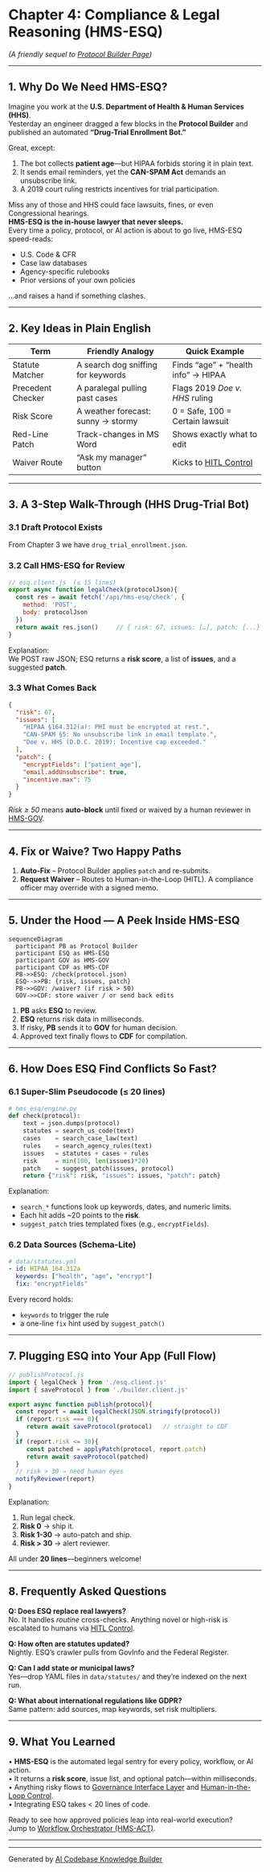# Chapter 4: Compliance & Legal Reasoning (HMS-ESQ)

*(A friendly sequel to [Protocol Builder Page](03_protocol_builder_page_.md))*  

---

## 1. Why Do We Need HMS-ESQ?

Imagine you work at the **U.S. Department of Health & Human Services (HHS)**.  
Yesterday an engineer dragged a few blocks in the **Protocol Builder** and published an automated **“Drug-Trial Enrollment Bot.”**  

Great, except:

1. The bot collects **patient age**—but HIPAA forbids storing it in plain text.  
2. It sends email reminders, yet the **CAN-SPAM Act** demands an unsubscribe link.  
3. A 2019 court ruling restricts incentives for trial participation.

Miss any of those and HHS could face lawsuits, fines, or even Congressional hearings.  
**HMS-ESQ is the in-house lawyer that never sleeps.**  
Every time a policy, protocol, or AI action is about to go live, HMS-ESQ speed-reads:

* U.S. Code & CFR  
* Case law databases  
* Agency-specific rulebooks  
* Prior versions of your own policies  

…and raises a hand if something clashes.

---

## 2. Key Ideas in Plain English

| Term | Friendly Analogy | Quick Example |
|------|------------------|---------------|
| Statute Matcher | A search dog sniffing for keywords | Finds “age” + “health info” → HIPAA |
| Precedent Checker | A paralegal pulling past cases | Flags 2019 *Doe v. HHS* ruling |
| Risk Score | A weather forecast: sunny → stormy | 0 = Safe, 100 = Certain lawsuit |
| Red-Line Patch | Track-changes in MS Word | Shows exactly what to edit |
| Waiver Route | “Ask my manager” button | Kicks to [HITL Control](08_human_in_the_loop__hitl__control_.md) |

---

## 3. A 3-Step Walk-Through (HHS Drug-Trial Bot)

### 3.1 Draft Protocol Exists

From Chapter 3 we have `drug_trial_enrollment.json`.

### 3.2 Call HMS-ESQ for Review

```js
// esq.client.js  (≤ 15 lines)
export async function legalCheck(protocolJson){
  const res = await fetch('/api/hms-esq/check', {
    method: 'POST',
    body: protocolJson
  })
  return await res.json()     // { risk: 67, issues: […], patch: {...} }
}
```

Explanation:  
We POST raw JSON; ESQ returns a **risk score**, a list of **issues**, and a suggested **patch**.

### 3.3 What Comes Back

```json
{
  "risk": 67,
  "issues": [
    "HIPAA §164.312(a): PHI must be encrypted at rest.",
    "CAN-SPAM §5: No unsubscribe link in email template.",
    "Doe v. HHS (D.D.C. 2019): Incentive cap exceeded."
  ],
  "patch": {
    "encryptFields": ["patient_age"],
    "email.addUnsubscribe": true,
    "incentive.max": 75
  }
}
```

*Risk ≥ 50* means **auto-block** until fixed or waived by a human reviewer in [HMS-GOV](01_governance_interface_layer__hms_gov__.md).

---

## 4. Fix or Waive? Two Happy Paths

1. **Auto-Fix** – Protocol Builder applies `patch` and re-submits.  
2. **Request Waiver** – Routes to Human-in-the-Loop (HITL). A compliance officer may override with a signed memo.

---

## 5. Under the Hood — A Peek Inside HMS-ESQ

```mermaid
sequenceDiagram
  participant PB as Protocol Builder
  participant ESQ as HMS-ESQ
  participant GOV as HMS-GOV
  participant CDF as HMS-CDF
  PB->>ESQ: /check(protocol.json)
  ESQ-->>PB: {risk, issues, patch}
  PB->>GOV: /waiver? (if risk > 50)
  GOV->>CDF: store waiver / or send back edits
```

1. **PB** asks **ESQ** to review.  
2. **ESQ** returns risk data in milliseconds.  
3. If risky, **PB** sends it to **GOV** for human decision.  
4. Approved text finally flows to **CDF** for compilation.

---

## 6. How Does ESQ Find Conflicts So Fast?

### 6.1 Super-Slim Pseudocode (≤ 20 lines)

```python
# hms_esq/engine.py
def check(protocol):
    text = json.dumps(protocol)
    statutes = search_us_code(text)
    cases    = search_case_law(text)
    rules    = search_agency_rules(text)
    issues   = statutes + cases + rules
    risk     = min(100, len(issues)*20)
    patch    = suggest_patch(issues, protocol)
    return {"risk": risk, "issues": issues, "patch": patch}
```

Explanation:

* `search_*` functions look up keywords, dates, and numeric limits.  
* Each hit adds ~20 points to the **risk**.  
* `suggest_patch` tries templated fixes (e.g., `encryptFields`).

### 6.2 Data Sources (Schema-Lite)

```yaml
# data/statutes.yml
- id: HIPAA_164.312a
  keywords: ["health", "age", "encrypt"]
  fix: "encryptFields"
```

Every record holds:

* `keywords` to trigger the rule  
* a one-line `fix` hint used by `suggest_patch()`

---

## 7. Plugging ESQ into Your App (Full Flow)

```js
// publishProtocol.js
import { legalCheck } from './esq.client.js'
import { saveProtocol } from './builder.client.js'

export async function publish(protocol){
  const report = await legalCheck(JSON.stringify(protocol))
  if (report.risk === 0){
     return await saveProtocol(protocol)   // straight to CDF
  }
  if (report.risk <= 30){
     const patched = applyPatch(protocol, report.patch)
     return await saveProtocol(patched)
  }
  // risk > 30 → need human eyes
  notifyReviewer(report)
}
```

Explanation:

1. Run legal check.  
2. **Risk 0** → ship it.  
3. **Risk 1-30** → auto-patch and ship.  
4. **Risk > 30** → alert reviewer.

All under **20 lines**—beginners welcome!

---

## 8. Frequently Asked Questions

**Q: Does ESQ replace real lawyers?**  
No. It handles *routine* cross-checks. Anything novel or high-risk is escalated to humans via [HITL Control](08_human_in_the_loop__hitl__control_.md).

**Q: How often are statutes updated?**  
Nightly. ESQ’s crawler pulls from GovInfo and the Federal Register.

**Q: Can I add state or municipal laws?**  
Yes—drop YAML files in `data/statutes/` and they’re indexed on the next run.

**Q: What about international regulations like GDPR?**  
Same pattern: add sources, map keywords, set risk multipliers.

---

## 9. What You Learned

• **HMS-ESQ** is the automated legal sentry for every policy, workflow, or AI action.  
• It returns a **risk score**, issue list, and optional patch—within milliseconds.  
• Anything risky flows to [Governance Interface Layer](01_governance_interface_layer__hms_gov__.md) and [Human-in-the-Loop Control](08_human_in_the_loop__hitl__control_.md).  
• Integrating ESQ takes < 20 lines of code.  

Ready to see how approved policies leap into real-world execution?  
Jump to [Workflow Orchestrator (HMS-ACT)](05_workflow_orchestrator__hms_act__.md).

---

---

Generated by [AI Codebase Knowledge Builder](https://github.com/The-Pocket/Tutorial-Codebase-Knowledge)